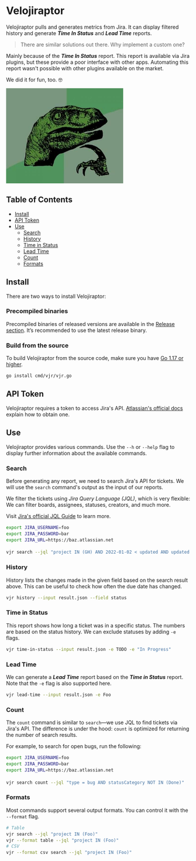 # Velojiraptor

Velojiraptor pulls and generates metrics from Jira. It can display filtered history and generate **_Time In Status_** and **_Lead Time_** reports.

> There are similar solutions out there. Why implement a custom one?

Mainly because of the _**Time In Status**_ report. This report is available via Jira plugins, but these provide a poor interface with other apps. Automating this report wasn't possible with other plugins available on the market.

We did it for fun, too. 🤓

![philosoraptor](assets/philosoraptor.png)

## Table of Contents
- [Install](#install)
- [API Token](#api-token)
- [Use](#use)
	- [Search](#search)
	- [History](#history)
	- [Time in Status](#time-in-status)
	- [Lead Time](#lead-time)
	- [Count](#count)
	- [Formats](#formats)

## Install
There are two ways to install Velojiraptor:

### Precompiled binaries
Precompiled binaries of released versions are available in the [Release section](https://github.com/project-a/velojiraptor/releases). It’s recommended to use the latest release binary.

### Build from the source
To build Velojiraptor from the source code, make sure you have [Go 1.17 or higher](https://go.dev/doc/install).

```bash
go install cmd/vjr/vjr.go
```

## API Token
Velojiraptor requires a token to access Jira's API. [Atlassian's official docs](https://support.atlassian.com/atlassian-account/docs/manage-api-tokens-for-your-atlassian-account/) explain how to obtain one.

## Use
Velojiraptor provides various commands. Use the `--h` or `--help` flag to display further information about the available commands.

### Search
Before generating any report, we need to search Jira's API for tickets. We will use the `search` command's output as the input of our reports.

We filter the tickets using _Jira Query Language (JQL)_, which is very flexible: We can filter boards, assignees, statuses, creators, and much more.

Visit [Jira's official JQL Guide](https://www.atlassian.com/software/jira/guides/expand-jira/jql) to learn more.

```bash
export JIRA_USERNAME=foo
export JIRA_PASSWORD=bar
export JIRA_URL=https://baz.atlassian.net

vjr search --jql "project IN (GH) AND 2022-01-02 < updated AND updated < 2022-01-15 AND statusCategory IN (Done)" > result.json 
```

### History
History lists the changes made in the given field based on the search result above. This can be useful to check how often the due date has changed.

```bash
vjr history --input result.json --field status
```

### Time in Status
This report shows how long a ticket was in a specific status. The numbers are based on the status history.
We can exclude statuses by adding `-e` flags.

```bash
vjr time-in-status --input result.json -e TODO -e "In Progress"
```

### Lead Time
We can generate a **_Lead Time_** report based on the **_Time in Status_** report. Note that the `-e` flag is also supported here.

```bash
vjr lead-time --input result.json -e Foo
```

### Count
The `count` command is similar to `search`—we use JQL to find tickets via Jira's API. The difference is under the hood: `count` is optimized for returning the number of search results.

For example, to search for open bugs, run the following:

```bash
export JIRA_USERNAME=foo
export JIRA_PASSWORD=bar
export JIRA_URL=https://baz.atlassian.net

vjr search count --jql "type = bug AND statusCategory NOT IN (Done)" 
```

### Formats
Most commands support several output formats. You can control it with the `--format` flag.

```bash
# Table
vjr search --jql "project IN (Foo)"
vjr --format table --jql "project IN (Foo)"
# CSV
vjr --format csv search --jql "project IN (Foo)"
```
